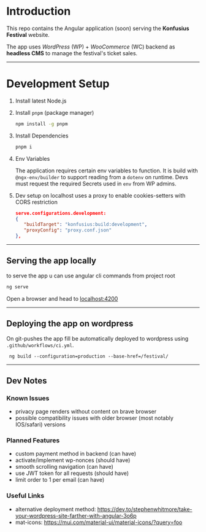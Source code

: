 # Introduction

This repo contains the Angular application (soon) serving the **Konfusius Festival** website.

The app uses _WordPress_ (WP) + _WooCommerce_ (WC) backend as **headless CMS** to manage the festival's ticket sales.

---

# Development Setup

1. Install latest Node.js
2. Install `pnpm` (package manager)

   ```bash
   npm install -g pnpm
   ```

3. Install Dependencies

   ```bash
   pnpm i
   ```

4. Env Variables

   The application requires certain env variables to function. It is build with `@ngx-env/builder` to support reading from a `dotenv` on runtime.
   Devs must request the required Secrets used in `env` from WP admins.

5. Dev setup on localhost uses a proxy to enable cookies-setters with CORS restriction

   ```json
   serve.configurations.development:
   {
      "buildTarget": "konfusius:build:development",
      "proxyConfig": "proxy.conf.json"
   },
   ```

---

## Serving the app locally

to serve the app u can use angular cli commands from project root

```bash
ng serve
```

Open a browser and head to [localhost:4200](http://localhost:4200/)

---

## Deploying the app on wordpress

On git-pushes the app fill be automatically deployed to wordpress using `.github/workflows/ci.yml`.

```
 ng build --configuration=production --base-href=/festival/
```

---

## Dev Notes

### Known Issues

- privacy page renders without content on brave browser
- possible compatibility issues with older browser (most notably IOS/safari) versions

### Planned Features

- custom payment method in backend (can have)
- activate/implement wp-nonces (should have)
- smooth scrolling navigation (can have)
- use JWT token for all requests (should have)
- limit order to 1 per email (can have)

### Useful Links

- alternative deployment method: https://dev.to/stephenwhitmore/take-your-wordpress-site-farther-with-angular-3o6p
- mat-icons: https://mui.com/material-ui/material-icons/?query=foo
